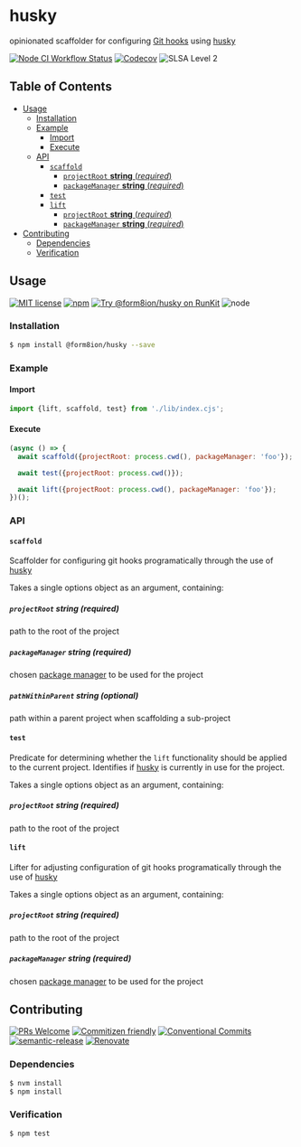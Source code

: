 # husky

opinionated scaffolder for configuring [Git hooks](https://git-scm.com/book/en/v2/Customizing-Git-Git-Hooks)
using [husky](https://typicode.github.io/husky)

<!--status-badges start -->

[![Node CI Workflow Status][github-actions-ci-badge]][github-actions-ci-link]
[![Codecov][coverage-badge]][coverage-link]
![SLSA Level 2][slsa-badge]

<!--status-badges end -->

## Table of Contents

* [Usage](#usage)
  * [Installation](#installation)
  * [Example](#example)
    * [Import](#import)
    * [Execute](#execute)
  * [API](#api)
    * [`scaffold`](#scaffold)
      * [`projectRoot` __string__ (_required_)](#projectroot-string-required)
      * [`packageManager` __string__ (_required_)](#packagemanager-string-required)
    * [`test`](#test)
    * [`lift`](#lift)
      * [`projectRoot` __string__ (_required_)](#projectroot-string-required-1)
      * [`packageManager` __string__ (_required_)](#packagemanager-string-required-1)
* [Contributing](#contributing)
  * [Dependencies](#dependencies)
  * [Verification](#verification)

## Usage

<!--consumer-badges start -->

[![MIT license][license-badge]][license-link]
[![npm][npm-badge]][npm-link]
[![Try @form8ion/husky on RunKit][runkit-badge]][runkit-link]
![node][node-badge]

<!--consumer-badges end -->

### Installation

```sh
$ npm install @form8ion/husky --save
```

### Example

#### Import

```javascript
import {lift, scaffold, test} from './lib/index.cjs';
```

#### Execute

```javascript
(async () => {
  await scaffold({projectRoot: process.cwd(), packageManager: 'foo'});

  await test({projectRoot: process.cwd()});

  await lift({projectRoot: process.cwd(), packageManager: 'foo'});
})();
```

### API

#### `scaffold`

Scaffolder for configuring git hooks programatically through the use of [husky](https://github.com/typicode/husky)

Takes a single options object as an argument, containing:

##### `projectRoot` __string__ (_required_)

path to the root of the project

##### `packageManager` __string__ (_required_)

chosen [package manager](https://github.com/form8ion/javascript-core#packagemanagers)
to be used for the project

##### `pathWithinParent` __string__ (_optional_)

path within a parent project when scaffolding a sub-project

#### `test`

Predicate for determining whether the `lift` functionality should be applied to
the current project.
Identifies if [husky](https://github.com/typicode/husky) is currently in use
for the project.

Takes a single options object as an argument, containing:

##### `projectRoot` __string__ (_required_)

path to the root of the project

#### `lift`

Lifter for adjusting configuration of git hooks programatically through the use
of [husky](https://github.com/typicode/husky)

Takes a single options object as an argument, containing:

##### `projectRoot` __string__ (_required_)

path to the root of the project

##### `packageManager` __string__ (_required_)

chosen [package manager](https://github.com/form8ion/javascript-core#packagemanagers)
to be used for the project

## Contributing

<!--contribution-badges start -->

[![PRs Welcome][PRs-badge]][PRs-link]
[![Commitizen friendly][commitizen-badge]][commitizen-link]
[![Conventional Commits][commit-convention-badge]][commit-convention-link]
[![semantic-release][semantic-release-badge]][semantic-release-link]
[![Renovate][renovate-badge]][renovate-link]

<!--contribution-badges end -->

### Dependencies

```sh
$ nvm install
$ npm install
```

### Verification

```sh
$ npm test
```

[PRs-link]: http://makeapullrequest.com

[PRs-badge]: https://img.shields.io/badge/PRs-welcome-brightgreen.svg

[commitizen-link]: http://commitizen.github.io/cz-cli/

[commitizen-badge]: https://img.shields.io/badge/commitizen-friendly-brightgreen.svg

[commit-convention-link]: https://conventionalcommits.org

[commit-convention-badge]: https://img.shields.io/badge/Conventional%20Commits-1.0.0-yellow.svg

[semantic-release-link]: https://github.com/semantic-release/semantic-release

[semantic-release-badge]: https://img.shields.io/badge/semantic--release-angular-e10079?logo=semantic-release

[renovate-link]: https://renovatebot.com

[renovate-badge]: https://img.shields.io/badge/renovate-enabled-brightgreen.svg?logo=renovatebot

[github-actions-ci-link]: https://github.com/form8ion/husky/actions?query=workflow%3A%22Node.js+CI%22+branch%3Amaster

[github-actions-ci-badge]: https://img.shields.io/github/actions/workflow/status/form8ion/husky/node-ci.yml.svg?branch=master&logo=github

[license-link]: LICENSE

[license-badge]: https://img.shields.io/github/license/form8ion/husky.svg?logo=opensourceinitiative

[npm-link]: https://www.npmjs.com/package/@form8ion/husky

[npm-badge]: https://img.shields.io/npm/v/@form8ion/husky?logo=npm

[runkit-link]: https://npm.runkit.com/@form8ion/husky

[runkit-badge]: https://badge.runkitcdn.com/@form8ion/husky.svg

[node-badge]: https://img.shields.io/node/v/@form8ion/husky?logo=node.js

[coverage-link]: https://codecov.io/github/form8ion/husky

[coverage-badge]: https://img.shields.io/codecov/c/github/form8ion/husky?logo=codecov

[slsa-badge]: https://slsa.dev/images/gh-badge-level2.svg
